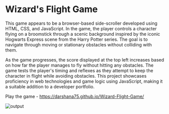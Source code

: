 # Wizard's Flight Game

This game appears to be a browser-based side-scroller developed using HTML, CSS, and JavaScript. In the game, the player controls a character flying on a broomstick through a scenic background inspired by the iconic Hogwarts Express scene from the Harry Potter series. The goal is to navigate through moving or stationary obstacles without colliding with them.

As the game progresses, the score displayed at the top left increases based on how far the player manages to fly without hitting any obstacles. The game tests the player's timing and reflexes as they attempt to keep the character in flight while avoiding obstacles. This project showcases proficiency in web technologies and game logic using JavaScript, making it a suitable addition to a developer portfolio.

Play the game - https://darshana75.github.io/Wizard-Flight-Game/

![output](https://github.com/user-attachments/assets/73863181-bf0e-4ece-89ff-400057aed293)
